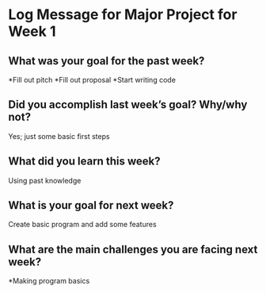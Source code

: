 # Log Message for Major Project for Week 1
## What was your goal for the past week?
*Fill out pitch
*Fill out proposal
*Start writing code

## Did you accomplish last week’s goal? Why/why not?
Yes; just some basic first steps


## What did you learn this week?
Using past knowledge

## What is your goal for next week?
Create basic program and add some features

## What are the main challenges you are facing next week?
*Making program basics
